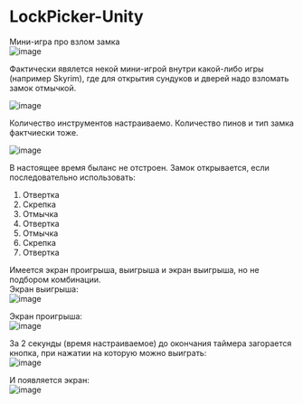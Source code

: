# LockPicker-Unity  
Мини-игра про взлом замка  
![image](https://user-images.githubusercontent.com/36508387/121672078-90252700-cad9-11eb-8bdd-3e879f9a9aeb.png)  
  
Фактически явялется некой мини-игрой внутри какой-либо игры (например Skyrim), где для открытия сундуков и дверей надо взломать замок отмычкой.  
  
![image](https://user-images.githubusercontent.com/36508387/121672391-f1e59100-cad9-11eb-89f3-5dd99e4f6748.png)  
  
Количество инструментов настраиваемо. Количество пинов и тип замка фактчиески тоже.  
  
![image](https://user-images.githubusercontent.com/36508387/121672558-23f6f300-cada-11eb-99db-94048eba18c3.png)  
  
В настоящее время быланс не отстроен. Замок открывается, если последовательно использовать:  
1. Отвертка  
2. Скрепка  
3. Отмычка  
4. Отвертка  
5. Отмычка  
6. Скрепка  
7. Отвертка  

Имеется экран проигрыша, выигрыша и экран выигрыша, но не подбором комбинации.  
Экран выигрыша:  
![image](https://user-images.githubusercontent.com/36508387/121672945-936ce280-cada-11eb-8d49-288f9b6a1176.png)  
  
Экран проигрыша:  
![image](https://user-images.githubusercontent.com/36508387/121673020-ab446680-cada-11eb-9050-0d8d286ba6b8.png) 
  
За 2 секунды (время настраиваемое) до окончания таймера загорается кнопка, при нажатии на которую можно выиграть:  
![image](https://user-images.githubusercontent.com/36508387/121673334-f8283d00-cada-11eb-9c8c-a372c38d677f.png)  
  
И появляется экран:  
![image](https://user-images.githubusercontent.com/36508387/121673453-168e3880-cadb-11eb-871f-df8d6b7b35e3.png)  
